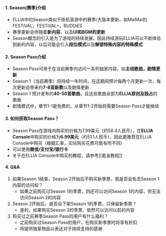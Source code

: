#### 1. Season(赛季)介绍
- ELLIA中的Season类似于街机音游中的赛季/大版本更新，如MaiMai的FESTiVAL，FESTiVAL+，BUDDiES
- 赛季更新会伴随着**新内容**，以及**UI和BGM的更新**
- Season概念的引入是为了游戏的持续发展，因此持续游玩ELLIA可以不断体验到新的内容，以后可能会引入**段位模式**以及**解锁特殊内容的特殊模式**

#### 2. Season Pass介绍
- Season Pass可用于在当前赛季内访问一系列独家内容，如**主线歌曲，剧情更新**
- Season 1（当前赛季）将持续一年时间，在这期间预计每两个月更新一次，每次更新会带来约**7-8首新歌**以及剧情更新
- Season 1 预计发布约**40-50首歌曲**，且这些歌曲全部为**ELLIA原创及独占**的歌曲
- 剧情模式中，章节1-1是免费的，从章节1-2开始将需要Season Pass才能继续

#### 3. 如何获取Season Pass？
- Season Pass在游戏内购买的价格为7.99美元（约58.4人民币），在**ELLIA Console**中购买的价格为**6.99美元**（约51.1人民币），因此更推荐在ELLIA Console中购买（根据汇率，实际购买花费可能有所不同）
- 可以使用**微信/支付宝/银行卡**
- 关于在ELLIA Console中购买的教程，请参考[[氪金教程]]

#### 4. Q&A
1. 如果Season 1结束，Season 2开始后不购买新季票，我是否会失去Season 1内容的访问权？
	- 如果之前购买过Season 1的季票，则还可以访问Season 1的内容，但无法访问Season 2的内容
2. Season 2开始后，是否会下架Season 1的季票，只保留新季票？
	- 是的，如果购买Season 2的季票，依然可以访问以前的内容
3. 购买过之前赛季Season Pass的用户有什么福利？
	- 之前购买过Season Pass的用户，在购买新季票时将享有折扣
	- 将提供独家物品以表达对于持续支持的感谢


